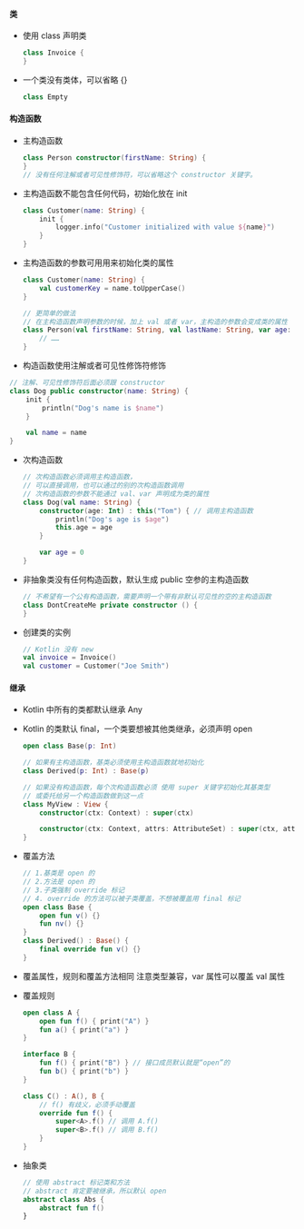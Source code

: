 #### 类
- 使用 class 声明类
  ```kotlin
  class Invoice {
  }
  ```


- 一个类没有类体，可以省略 {}
  ```kotlin
  class Empty
  ```
  
  
#### 构造函数

- 主构造函数
  ```kotlin
  class Person constructor(firstName: String) {
  }
  // 没有任何注解或者可见性修饰符，可以省略这个 constructor 关键字。
  ```
  
- 主构造函数不能包含任何代码，初始化放在 init 
  ```kotlin
  class Customer(name: String) {
      init {
          logger.info("Customer initialized with value ${name}")
      }
  }
  ```
  
- 主构造函数的参数可用用来初始化类的属性
  ```kotlin
  class Customer(name: String) {
      val customerKey = name.toUpperCase()
  }

  // 更简单的做法
  // 在主构造函数声明参数的时候，加上 val 或者 var，主构造的参数会变成类的属性
  class Person(val firstName: String, val lastName: String, var age: Int) {
      // ……
  }
  ```
  
-  构造函数使用注解或者可见性修饰符修饰
  ```kotlin
  // 注解、可见性修饰符后面必须跟 constructor
  class Dog public constructor(name: String) {
      init {
          println("Dog's name is $name")
      }
  
      val name = name
  }
  ```
  
- 次构造函数
  ```kotlin
  // 次构造函数必须调用主构造函数，
  // 可以直接调用，也可以通过的别的次构造函数调用
  // 次构造函数的参数不能通过 val、var 声明成为类的属性
  class Dog(val name: String) {
      constructor(age: Int) : this("Tom") { // 调用主构造函数
          println("Dog's age is $age")
          this.age = age
      }
  
      var age = 0
  }
  ```
  
- 非抽象类没有任何构造函数，默认生成 public 空参的主构造函数
  ```kotlin
  // 不希望有一个公有构造函数，需要声明一个带有非默认可见性的空的主构造函数
  class DontCreateMe private constructor () {
  }
  ```
  
- 创建类的实例
  ```kotlin
  // Kotlin 没有 new
  val invoice = Invoice()
  val customer = Customer("Joe Smith")
  ```
  
#### 继承
- Kotlin 中所有的类都默认继承 Any
- Kotlin 的类默认 final，一个类要想被其他类继承，必须声明 open
  ```kotlin
  open class Base(p: Int)

  // 如果有主构造函数，基类必须使用主构造函数就地初始化
  class Derived(p: Int) : Base(p)

  // 如果没有构造函数，每个次构造函数必须 使用 super 关键字初始化其基类型
  // 或委托给另一个构造函数做到这一点
  class MyView : View {
      constructor(ctx: Context) : super(ctx)
  
      constructor(ctx: Context, attrs: AttributeSet) : super(ctx, attrs)
  }
  ```
  
- 覆盖方法
  ```kotlin
  // 1.基类是 open 的
  // 2.方法是 open 的
  // 3.子类强制 override 标记
  // 4. override 的方法可以被子类覆盖，不想被覆盖用 final 标记
  open class Base {
      open fun v() {}
      fun nv() {}
  }
  class Derived() : Base() {
      final override fun v() {}
  }
  ```
  
- 覆盖属性，规则和覆盖方法相同
  注意类型兼容，var 属性可以覆盖 val 属性
  
- 覆盖规则
  ```kotlin
  open class A {
      open fun f() { print("A") }
      fun a() { print("a") }
  }
  
  interface B {
      fun f() { print("B") } // 接口成员默认就是“open”的
      fun b() { print("b") }
  }
  
  class C() : A(), B {
      // f() 有歧义，必须手动覆盖
      override fun f() {
          super<A>.f() // 调用 A.f()
          super<B>.f() // 调用 B.f()
      }
  }
  ```
  
- 抽象类
  ```kotlin
  // 使用 abstract 标记类和方法
  // abstract 肯定要被继承，所以默认 open 
  abstract class Abs {
      abstract fun f()
  }
  ```
 